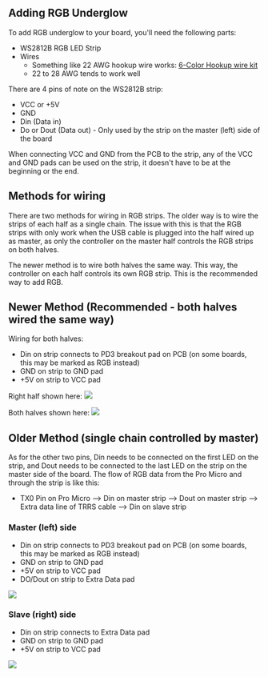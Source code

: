 ## Adding RGB Underglow

To add RGB underglow to your board, you'll need the following parts:

- WS2812B RGB LED Strip
- Wires
  - Something like 22 AWG hookup wire works: [6-Color Hookup wire kit](https://www.amazon.com/Elenco-Hook-Up-Colors-dispenser-WK-106/dp/B008L3QJAS)
  - 22 to 28 AWG tends to work well

There are 4 pins of note on the WS2812B strip:

- VCC or +5V
- GND
- Din \(Data in\)
- Do or Dout \(Data out\) - Only used by the strip on the master \(left\) side of the board

When connecting VCC and GND from the PCB to the strip, any of the VCC and GND pads can be used on the strip, it doesn't have to be at the beginning or the end.

## Methods for wiring

There are two methods for wiring in RGB strips. The older way is to wire the strips of each half as a single chain. The issue with this is that the RGB strips with only work when the USB cable is plugged into the half wired up as master, as only the controller on the master half controls the RGB strips on both halves.

The newer method is to wire both halves the same way. This way, the controller on each half controls its own RGB strip. This is the recommended way to add RGB.

## Newer Method (Recommended - both halves wired the same way)

Wiring for both halves:

- Din on strip connects to PD3 breakout pad on PCB (on some boards, this may be marked as RGB instead)
- GND on strip to GND pad
- +5V on strip to VCC pad

Right half shown here: ![](https://s3.amazonaws.com/docs.keeb.io/assets/images/levinson-rev3/IMG_3758.JPG)

Both halves shown here: ![](https://s3.amazonaws.com/docs.keeb.io/assets/images/levinson-rev3/IMG_3760.JPG)

## Older Method (single chain controlled by master)

As for the other two pins, Din needs to be connected on the first LED on the strip, and Dout needs to be connected to the last LED on the strip on the master side of the board. The flow of RGB data from the Pro Micro and through the strip is like this:

- TX0 Pin on Pro Micro --&gt; Din on master strip --&gt; Dout on master strip --&gt; Extra data line of TRRS cable --&gt; Din on slave strip

### Master \(left\) side

- Din on strip connects to PD3 breakout pad on PCB (on some boards, this may be marked as RGB instead)
- GND on strip to GND pad
- +5V on strip to VCC pad
- DO/Dout on strip to Extra Data pad

![](https://s3.amazonaws.com/docs.keeb.io/assets/images/misc/mE5hgF8.jpg)

### Slave \(right\) side

- Din on strip connects to Extra Data pad
- GND on strip to GND pad
- +5V on strip to VCC pad

![](https://s3.amazonaws.com/docs.keeb.io/assets/images/misc/KgUvtxe.jpg)
